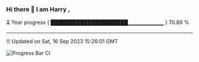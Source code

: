 ### Hi there 👋 I am Harry , 

⏳ Year progress { █████████████████████▁▁▁▁▁▁▁▁▁ } 70.86 %

---

⏰ Updated on Sat, 16 Sep 2023 15:26:01 GMT

![Progress Bar CI](https://github.com/duykhang68/duykhang68/workflows/Progress%20Bar%20CI/badge.svg)
